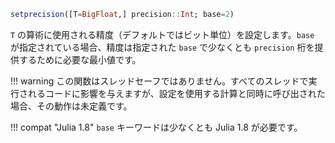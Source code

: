 ```julia
setprecision([T=BigFloat,] precision::Int; base=2)
```

`T` の算術に使用される精度（デフォルトではビット単位）を設定します。`base` が指定されている場合、精度は指定された `base` で少なくとも `precision` 桁を提供するために必要な最小値です。

!!! warning
    この関数はスレッドセーフではありません。すべてのスレッドで実行されるコードに影響を与えますが、設定を使用する計算と同時に呼び出された場合、その動作は未定義です。


!!! compat "Julia 1.8"
    `base` キーワードは少なくとも Julia 1.8 が必要です。

